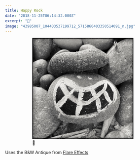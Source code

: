 ```yaml
---
title: Happy Rock
date: "2018-11-25T06:14:32.000Z"
excerpt: "😬"
image: "43985007_104403537199712_5715866403350514091_n.jpg"
---
```


<div style="max-width: 408px; margin: 0 auto"><figure>
<img src="43985007_104403537199712_5715866403350514091_n.jpg"
     alt="happy rock" /><br />
<figcaption style="font-style: normal">😬</figcaption>
</figure></div>

Uses the B&W Antique from [Flare&nbsp;Effects](https://flareapp.com/)
